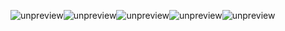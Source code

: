 ![unpreview](https://static001.geekbang.org/resource/image/43/22/43be6bc7069ff5fb8aa4c6b18fc44322.jpg?wh=750%2A1442)![unpreview](https://static001.geekbang.org/resource/image/34/b1/349538d98113db1896587afc656867b1.jpg?wh=750%2A1968)![unpreview](https://static001.geekbang.org/resource/image/4b/2f/4b44ac8e2cd2b52d5e5c5dd2c138f42f.jpg?wh=750%2A1431)![unpreview](https://static001.geekbang.org/resource/image/88/60/888b4602373c92d8a5885bd1bc01a360.jpg?wh=750%2A3378)![unpreview](https://static001.geekbang.org/resource/image/45/e0/45a5f2db1de0547b058465ffacdfc0e0.jpg?wh=750%2A1698)